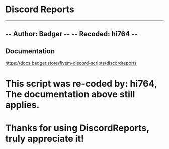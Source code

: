 # Discord Reports
 --------------------
 -- Author: Badger --
 -- Recoded: hi764 --
 --------------------
## Documentation
https://docs.badger.store/fivem-discord-scripts/discordreports

# This script was re-coded by: hi764, The documentation above still applies.

# Thanks for using DiscordReports, truly appreciate it! 
